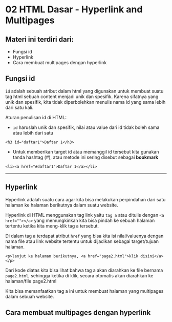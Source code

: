 # 02 HTML Dasar - Hyperlink and Multipages

## Materi ini terdiri dari:
- Fungsi id
- Hyperlink
- Cara membuat multipages dengan hyperlink

## Fungsi id
`id` adalah sebuah atribut dalam html yang digunakan untuk membuat suatu tag html sebuah content menjadi unik dan spesifik.
Karena sifatnya yang unik dan spesifik, kita tidak diperbolehkan menulis nama id yang sama lebih dari satu kali.

Aturan penulisan id di HTML:
- `id` haruslah unik dan spesifik, nilai atau value dari id tidak boleh sama atau lebih dari satu
```html5
<h3 id="daftar1">Daftar 1</h3>
```

- Untuk memberikan target id atau memanggil id tersebut kita gunakan tanda hashtag (#), atau metode ini sering disebut sebagai **bookmark**
```html5
<li><a href="#daftar1">Daftar 1</a></li>
```

___

## Hyperlink
Hyperlink adalah suatu cara agar kita bisa melakukan perpindahan dari satu halaman ke halaman berikutnya dalam suatu website.

Hyperlink di HTML menggunakan tag link yaitu `tag a` atau ditulis dengan `<a href=""></a>` yang memungkinkan kita bisa pindah ke sebuah halaman tertentu ketika kita meng-klik tag a tersebut.

Di dalam tag a terdapat atribut `href` yang bisa kita isi nilai/valuenya dengan nama file atau link website tertentu untuk dijadikan sebagai target/tujuan halaman.

```html5
<p>lanjut ke halaman berikutnya, <a href="page2.html">klik disini</a></p>
```

Dari kode diatas kita bisa lihat bahwa tag a akan diarahkan ke file bernama `page2.html`, sehingga ketika di klik, secara otomatis akan diarahkan ke halaman/file page2.html

Kita bisa memanfaatkan tag a ini untuk membuat halaman yang multipages dalam sebuah website.

## Cara membuat multipages dengan hyperlink
